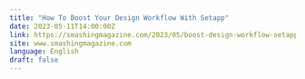 ```yaml
---
title: "How To Boost Your Design Workflow With Setapp"
date: 2023-05-11T14:00:00Z
link: https://smashingmagazine.com/2023/05/boost-design-workflow-setapp/?utm_medium=RSS&utm_source=news.12bit.vn
site: www.smashingmagazine.com
language: English
draft: false
---
```

